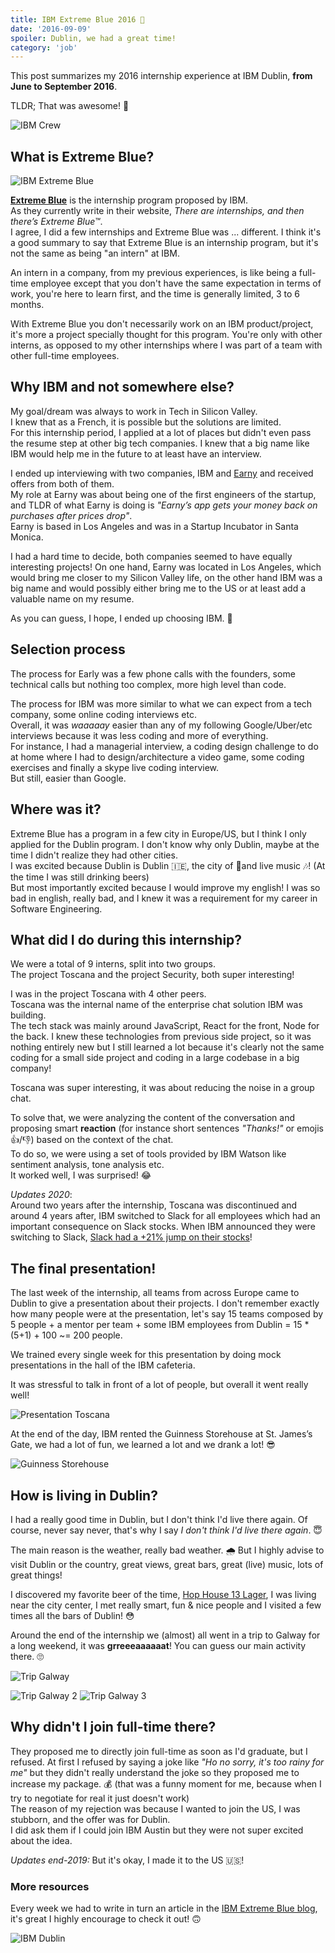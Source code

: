 ```yaml
---
title: IBM Extreme Blue 2016 🍻
date: '2016-09-09'
spoiler: Dublin, we had a great time!
category: 'job'
---
```


This post summarizes my 2016 internship experience at IBM Dublin, **from June to September 2016**.  

TLDR; That was awesome! 👏

![IBM Crew](./ibm-crew.png)

## What is Extreme Blue?

![IBM Extreme Blue](./ibm-extreme-blue.JPG)

[**Extreme Blue**](https://www.ibm.com/employment/extremeblue/) is the internship program proposed by IBM.  
As they currently write in their website, _There are internships, and then there’s Extreme Blue™_.  
I agree, I did a few internships and Extreme Blue was ... different. I think it's a good summary to say that Extreme Blue is an internship program, but it's not the same as being "an intern" at IBM.

An intern in a company, from my previous experiences, is like being a full-time employee except that you don't have the same expectation in terms of work, you're here to learn first, and the time is generally limited, 3 to 6 months.

With Extreme Blue you don't necessarily work on an IBM product/project, it's more a project specially thought for this program. You're only with other interns, as opposed to my other internships where I was part of a team with other full-time employees.

## Why IBM and not somewhere else?

My goal/dream was always to work in Tech in Silicon Valley.  
I knew that as a French, it is possible but the solutions are limited.  
For this internship period, I applied at a lot of places but didn't even pass the resume step at other big tech companies. I knew that a big name like IBM would help me in the future to at least have an interview.

I ended up interviewing with two companies, IBM and [Earny](https://www.earny.co/home) and received offers from both of them.  
My role at Earny was about being one of the first engineers of the startup, and TLDR of what Earny is doing is _"Earny’s app gets your money back on purchases after prices drop"_.  
Earny is based in Los Angeles and was in a Startup Incubator in Santa Monica.

I had a hard time to decide, both companies seemed to have equally interesting projects! On one hand, Earny was located in Los Angeles, which would bring me closer to my Silicon Valley life, on the other hand IBM was a big name and would possibly either bring me to the US or at least add a valuable name on my resume.

As you can guess, I hope, I ended up choosing IBM. 🥳

## Selection process

The process for Early was a few phone calls with the founders, some technical calls but nothing too complex, more high level than code.  

The process for IBM was more similar to what we can expect from a tech company, some online coding interviews etc.  
Overall, it was _waaaaay_ easier than any of my following Google/Uber/etc interviews because it was less coding and more of everything.  
For instance, I had a managerial interview, a coding design challenge to do at home where I had to design/architecture a video game, some coding exercises and finally a skype live coding interview.  
But still, easier than Google.  

## Where was it?

Extreme Blue has a program in a few city in Europe/US, but I think I only applied for the Dublin program. I don't know why only Dublin, maybe at the time I didn't realize they had other cities.  
I was excited because Dublin is Dublin 🇮🇪, the city of 🍻and live music 🎶! (At the time I was still drinking beers)  
But most importantly excited because I would improve my english! I was so bad in english, really bad, and I knew it was a requirement for my career in Software Engineering.

## What did I do during this internship?

We were a total of 9 interns, split into two groups.  
The project Toscana and the project Security, both super interesting!

I was in the project Toscana with 4 other peers.  
Toscana was the internal name of the enterprise chat solution IBM was building.  
The tech stack was mainly around JavaScript, React for the front, Node for the back.
I knew these technologies from previous side project, so it was nothing entirely new but I still learned a lot because it's clearly not the same coding for a small side project and coding in a large codebase in a big company!

Toscana was super interesting, it was about reducing the noise in a group chat.

To solve that, we were analyzing the content of the conversation and proposing smart **reaction** (for instance short sentences _"Thanks!"_ or emojis 👍/👎) based on the context of the chat.  
To do so, we were using a set of tools provided by IBM Watson like sentiment analysis, tone analysis etc.  
It worked well, I was surprised! 😂

_Updates 2020_:  
Around two years after the internship, Toscana was discontinued and around 4 years after, IBM switched to Slack for all employees which had an important consequence on Slack stocks. When IBM announced they were switching to Slack, [Slack had a +21% jump on their stocks](https://markets.businessinsider.com/news/stocks/slack-stock-price-ibm-biggest-account-global-employees-messaging-platform-2020-2-1028890304)!

## The final presentation!

The last week of the internship, all teams from across Europe came to Dublin to give a presentation about their projects. I don't remember exactly how many people were at the presentation, let's say 15 teams composed by 5 people + a mentor per team + some IBM employees from Dublin = 15 * (5+1) + 100 ~= 200 people.  

We trained every single week for this presentation by doing mock presentations in the hall of the IBM cafeteria.  

It was stressful to talk in front of a lot of people, but overall it went really well!

![Presentation Toscana](./presentation-toscana.jpg)

At the end of the day, IBM rented the Guinness Storehouse at St. James’s Gate, we had a lot of fun, we learned a lot and we drank a lot! 😎

![Guinness Storehouse](./guinness-storehouse.png)

## How is living in Dublin?

I had a really good time in Dublin, but I don't think I'd live there again. Of course, never say never, that's why I say _I don't think I'd live there again_. 😇

The main reason is the weather, really bad weather. 🌧
But I highly advise to visit Dublin or the country, great views, great bars, great (live) music, lots of great things!

I discovered my favorite beer of the time, [Hop House 13 Lager](https://www.guinness.com/en/our-beers/guinness-hop-house-13/), I was living near the city center, I met really smart, fun & nice people and I visited a few times all the bars of Dublin! 😳

Around the end of the internship we (almost) all went in a trip to Galway for a long weekend, it was **grreeeaaaaaat**! You can guess our main activity there. 🙄

![Trip Galway](./trip-galway.JPG)

![Trip Galway 2](./trip-galway2.png)
![Trip Galway 3](./trip-galway3.png)

## Why didn't I join full-time there?

They proposed me to directly join full-time as soon as I'd graduate, but I refused. At first I refused by saying a joke like _"Ho no sorry, it's too rainy for me"_ but they didn't really understand the joke so they proposed me to increase my package. 💰 (that was a funny moment for me, because when I try to negotiate for real it just doesn't work)  
The reason of my rejection was because I wanted to join the US, I was stubborn, and the offer was for Dublin.  
I did ask them if I could join IBM Austin but they were not super excited about the idea.

_Updates end-2019:_ But it's okay, I made it to the US 🇺🇸!

### More resources

Every week we had to write in turn an article in the [IBM Extreme Blue blog](https://ibmextremeblueireland.wordpress.com/), it's great I highly encourage to check it out! 🙃

![IBM Dublin](./ibm-dublin.png)